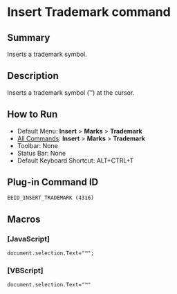 # Insert Trademark command

## Summary

Inserts a trademark symbol.

## Description

Inserts a trademark symbol (™) at the cursor.

## How to Run

- Default Menu: **Insert** \> **Marks** \> **Trademark**
- [All Commands](../tools/all_commands): **Insert** \> **Marks** \> **Trademark**
- Toolbar: None
- Status Bar: None
- Default Keyboard Shortcut: ALT+CTRL+T

## Plug-in Command ID

```
EEID_INSERT_TRADEMARK (4316)```

## Macros

### \[JavaScript\]

```
document.selection.Text="™";
```

### \[VBScript\]

```
document.selection.Text="™"
```
